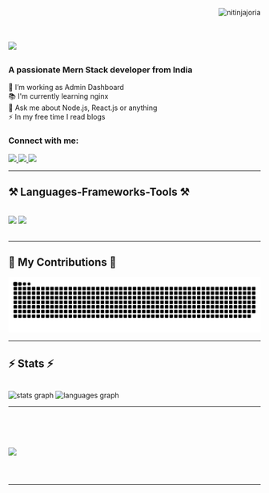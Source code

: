 <p align="right"><img src="https://komarev.com/ghpvc/?username=nitinjajoria&label=Profile%20views&color=0e75b6&style=flat" alt="nitinjajoria"/></p>

<h1 align="left"><img src="https://readme-typing-svg.herokuapp.com/font=Righteous&size=35&center=true&vCenter=true&width=500&height=70&duration=4000&lines=Hi+There!+👋;+I'm+Nitin+Kumar!;"/></h1>

<h3 align="left">A passionate Mern Stack developer from India</h3>

<p align="left">🔭 I’m working as Admin Dashboard<br>📚 I'm currently learning nginx<br>💬 Ask me about Node.js, React.js or anything<br>⚡ In my free time I read blogs</p>

###

<div align="left">
	<h3 align="left">Connect with me:</h3>
	<a href="mailto:nitinjajoria97@gmail.com">
		<img src="https://img.shields.io/badge/Gmail-333333?style=for-the-badge&logo=gmail&logoColor=red"/>
	</a>
	<a href="https://linkedin.com/in/" nitinjajoria target="_blank">
		<img src="https://img.shields.io/badge/LinkedIn-0077B5?style=for-the-badge&logo=linkedin&logoColor=white" target="_blank"/>
	</a>
	<a href="https://github.com/NitinJajoria" target="_blank">
		<img src="https://img.shields.io/badge/Portfolio-FF5722?style=for-the-badge&logo=todoist&logoColor=white" target="_blank"/>
	</a>
</div>

<hr />

<h2 align="left">⚒️ Languages-Frameworks-Tools ⚒️</h2>
<br />
<div align="left">
	<img
		src="https://skillicons.dev/icons?i=html,css,javascript,tailwindcss,react,redux"
	/>
	<img
		src="https://skillicons.dev/icons?i=nodejs,express,mongodb,git,github,postman,linux,vscode,java"
	/><br />
</div>

<br />
<hr />

<div align="left">
	<h2>🐍 My Contributions 🐍</h2>
	<img
		src="https://raw.githubusercontent.com/NitinJajoria/NitinJajoria/output/snake.svg"
		alt="Snake animation"
	/>
	<br />
</div>

<hr />

<h2 align="left">⚡ Stats ⚡</h2>
<br />
<div align="left">
	<img
		src="https://github-readme-stats.vercel.app/api?username=NitinJajoria&hide_title=false&hide_rank=false&show_icons=true&include_all_commits=true&count_private=true&disable_animations=false&theme=dracula&locale=en&hide_border=false&order=1"
		height="150"
		alt="stats graph"
	/>
	<img
		src="https://github-readme-stats.vercel.app/api/top-langs?username=NitinJajoria&locale=en&hide_title=false&layout=compact&card_width=320&langs_count=5&theme=dracula&hide_border=false&order=2"
		height="150"
		alt="languages graph"
	/>
</div>

<hr />

<br />
<h1 align="left">
	<img
		src="https://readme-typing-svg.herokuapp.com/?font=Righteous&size=35&center=true&vCenter=true&width=500&height=70&duration=4000&lines=End+Here!;+Thanks+for+Reading!;"
	/>
</h1>

<br />

<hr />
